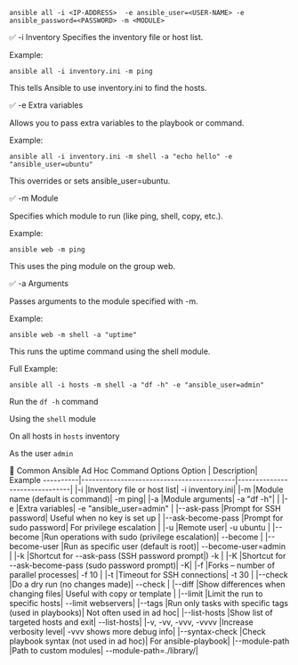 ```
ansible all -i <IP-ADDRESS>  -e ansible_user=<USER-NAME> -e ansible_password=<PASSWORD> -m <MODULE> 
```

✅ -i
Inventory
Specifies the inventory file or host list.

Example:
```
ansible all -i inventory.ini -m ping
```
This tells Ansible to use inventory.ini to find the hosts.


✅ -e
Extra variables

Allows you to pass extra variables to the playbook or command.

Example:
```
ansible all -i inventory.ini -m shell -a "echo hello" -e "ansible_user=ubuntu"
```
This overrides or sets ansible_user=ubuntu.


✅ -m
Module

Specifies which module to run (like ping, shell, copy, etc.).

Example:
```
ansible web -m ping
```
This uses the ping module on the group web.


✅ -a
Arguments

Passes arguments to the module specified with -m.

Example:
```
ansible web -m shell -a "uptime"
```
This runs the uptime command using the shell module.


Full Example:
```
ansible all -i hosts -m shell -a "df -h" -e "ansible_user=admin"
```
Run the `df -h` command

Using the `shell` module

On all hosts in `hosts` inventory

As the user `admin`



🔧 Common Ansible Ad Hoc Command Options
Option	| Description|	Example
----------|-------------------------------------------|-------------------------------|
|-i	|Inventory file or host list|	-i inventory.ini|
|-m	|Module name (default is command)|	-m ping|
|-a	|Module arguments|	-a "df -h"| |
|-e	|Extra variables|	-e "ansible_user=admin" |
|--ask-pass	|Prompt for SSH password|	Useful when no key is set up |
|--ask-become-pass	|Prompt for sudo password|	For privilege escalation |
|-u	|Remote user|	-u ubuntu |
|--become	|Run operations with sudo (privilege escalation)|	--become |
|--become-user	|Run as specific user (default is root)|	--become-user=admin |
|-k	|Shortcut for --ask-pass (SSH password prompt|)	-k |
|-K	|Shortcut for --ask-become-pass (sudo password prompt)|	-K|
|-f	|Forks – number of parallel processes|	-f 10 |
|-t	|Timeout for SSH connections|	-t 30 |
|--check	|Do a dry run (no changes made)|	--check |
|--diff	|Show differences when changing files|	Useful with copy or template |
|--limit	|Limit the run to specific hosts|	--limit webservers|
|--tags	|Run only tasks with specific tags (used in playbooks)|	Not often used in ad hoc|
|--list-hosts	|Show list of targeted hosts and exit|	--list-hosts|
|-v, -vv, -vvv, -vvvv	|Increase verbosity level|	-vvv shows more debug info|
|--syntax-check	|Check playbook syntax (not used in ad hoc)|	For ansible-playbook|
|--module-path	|Path to custom modules|	--module-path=./library/|